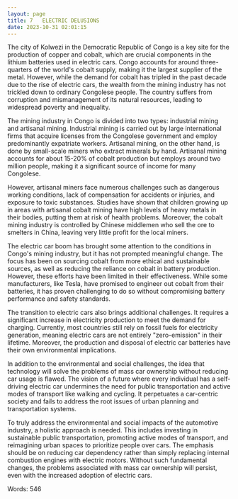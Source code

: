 ```yaml
---
layout: page
title: 7   ELECTRIC DELUSIONS
date: 2023-10-31 02:01:15
---
```

The city of Kolwezi in the Democratic Republic of Congo is a key site for the production of copper and cobalt, which are crucial components in the lithium batteries used in electric cars. Congo accounts for around three-quarters of the world's cobalt supply, making it the largest supplier of the metal. However, while the demand for cobalt has tripled in the past decade due to the rise of electric cars, the wealth from the mining industry has not trickled down to ordinary Congolese people. The country suffers from corruption and mismanagement of its natural resources, leading to widespread poverty and inequality.

The mining industry in Congo is divided into two types: industrial mining and artisanal mining. Industrial mining is carried out by large international firms that acquire licenses from the Congolese government and employ predominantly expatriate workers. Artisanal mining, on the other hand, is done by small-scale miners who extract minerals by hand. Artisanal mining accounts for about 15-20% of cobalt production but employs around two million people, making it a significant source of income for many Congolese.

However, artisanal miners face numerous challenges such as dangerous working conditions, lack of compensation for accidents or injuries, and exposure to toxic substances. Studies have shown that children growing up in areas with artisanal cobalt mining have high levels of heavy metals in their bodies, putting them at risk of health problems. Moreover, the cobalt mining industry is controlled by Chinese middlemen who sell the ore to smelters in China, leaving very little profit for the local miners.

The electric car boom has brought some attention to the conditions in Congo's mining industry, but it has not prompted meaningful change. The focus has been on sourcing cobalt from more ethical and sustainable sources, as well as reducing the reliance on cobalt in battery production. However, these efforts have been limited in their effectiveness. While some manufacturers, like Tesla, have promised to engineer out cobalt from their batteries, it has proven challenging to do so without compromising battery performance and safety standards.

The transition to electric cars also brings additional challenges. It requires a significant increase in electricity production to meet the demand for charging. Currently, most countries still rely on fossil fuels for electricity generation, meaning electric cars are not entirely "zero-emission" in their lifetime. Moreover, the production and disposal of electric car batteries have their own environmental implications.

In addition to the environmental and social challenges, the idea that technology will solve the problems of mass car ownership without reducing car usage is flawed. The vision of a future where every individual has a self-driving electric car undermines the need for public transportation and active modes of transport like walking and cycling. It perpetuates a car-centric society and fails to address the root issues of urban planning and transportation systems.

To truly address the environmental and social impacts of the automotive industry, a holistic approach is needed. This includes investing in sustainable public transportation, promoting active modes of transport, and reimagining urban spaces to prioritize people over cars. The emphasis should be on reducing car dependency rather than simply replacing internal combustion engines with electric motors. Without such fundamental changes, the problems associated with mass car ownership will persist, even with the increased adoption of electric cars.

Words: 546